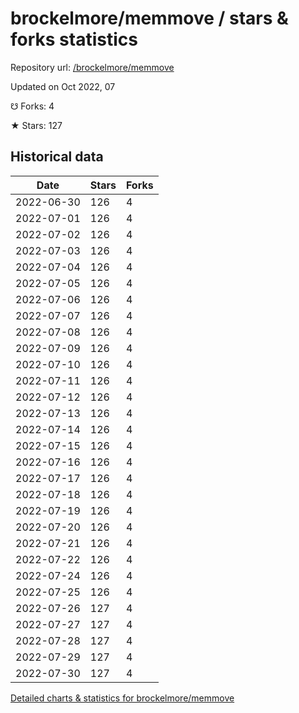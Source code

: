 # brockelmore/memmove / stars & forks statistics

Repository url: [/brockelmore/memmove](https://github.com/brockelmore/memmove)

Updated on Oct 2022, 07

☋ Forks: 4

★ Stars: 127

## Historical data
| Date | Stars | Forks |
|------|-------|-------|
| 2022-06-30 | 126 | 4 | 
| 2022-07-01 | 126 | 4 | 
| 2022-07-02 | 126 | 4 | 
| 2022-07-03 | 126 | 4 | 
| 2022-07-04 | 126 | 4 | 
| 2022-07-05 | 126 | 4 | 
| 2022-07-06 | 126 | 4 | 
| 2022-07-07 | 126 | 4 | 
| 2022-07-08 | 126 | 4 | 
| 2022-07-09 | 126 | 4 | 
| 2022-07-10 | 126 | 4 | 
| 2022-07-11 | 126 | 4 | 
| 2022-07-12 | 126 | 4 | 
| 2022-07-13 | 126 | 4 | 
| 2022-07-14 | 126 | 4 | 
| 2022-07-15 | 126 | 4 | 
| 2022-07-16 | 126 | 4 | 
| 2022-07-17 | 126 | 4 | 
| 2022-07-18 | 126 | 4 | 
| 2022-07-19 | 126 | 4 | 
| 2022-07-20 | 126 | 4 | 
| 2022-07-21 | 126 | 4 | 
| 2022-07-22 | 126 | 4 | 
| 2022-07-24 | 126 | 4 | 
| 2022-07-25 | 126 | 4 | 
| 2022-07-26 | 127 | 4 | 
| 2022-07-27 | 127 | 4 | 
| 2022-07-28 | 127 | 4 | 
| 2022-07-29 | 127 | 4 | 
| 2022-07-30 | 127 | 4 | 


[Detailed charts & statistics for brockelmore/memmove](https://reviewgithub.com/rep/brockelmore/memmove)
